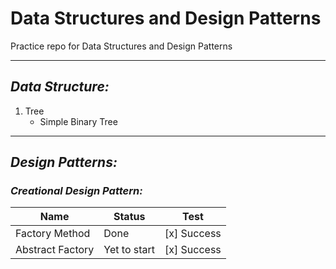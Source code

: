 # Data Structures and Design Patterns

Practice repo for Data Structures and Design Patterns
- - - -
## _Data Structure:_
1. Tree
    * Simple Binary Tree
- - - -
## _Design Patterns:_

### _Creational Design Pattern:_

| Name | Status | Test |
| ------ | ------ | ------ |
| Factory Method | Done | [x] Success |
| Abstract Factory | Yet to start | [x] Success |
